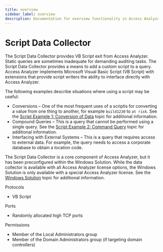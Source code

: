 ```yaml
---
title: overview
sidebar_label: overview
description: Documentation for overview functionality in Access Analyzer including configuration and usage information.
---
```


# Script Data Collector

The Script Data Collector provides VB Script exit from Access Analyzer. Static queries are sometimes
inadequate for demanding auditing tasks. The Script Data Collector provides a means to add a custom
script to a query. Access Analyzer implements Microsoft Visual Basic Script (VB Script) with
extensions that provide script writers the ability to interface directly with Access Analyzer.

The following examples describe situations where using a script may be useful:

- Conversions – One of the most frequent uses of a scriptis for converting a value from one thing to
  another, for example `build1230` to `at risk`. See the
  [Script Example 1: Conversion of Data](/docs/accessanalyzer/12.0/data-collection/script/example-1.md) topic for additional information.
- Compound Queries – This is a query that cannot be performed using a single query. See the
  [Script Example 2: Command Query](/docs/accessanalyzer/12.0/data-collection/script/example-2.md) topic for additional information.
- Interfacing with External Systems – This is a query that requires access to external data. For
  example, the query needs to access a corporate database to obtain a location code.

The Script Data Collector is a core component of Access Analyzer, but it has been preconfigured
within the Windows Solution. While the data collector is available with all Access Analyzer license
options, the Windows Solution is only available with a special Access Analyzer license. See the
[Windows Solution](/docs/accessanalyzer/12.0/solutions/windows/overview.md) topic for additional information.

Protocols

- VB Script

Ports

- Randomly allocated high TCP ports

Permissions

- Member of the Local Administrators group
- Member of the Domain Administrators group (if targeting domain controllers)
